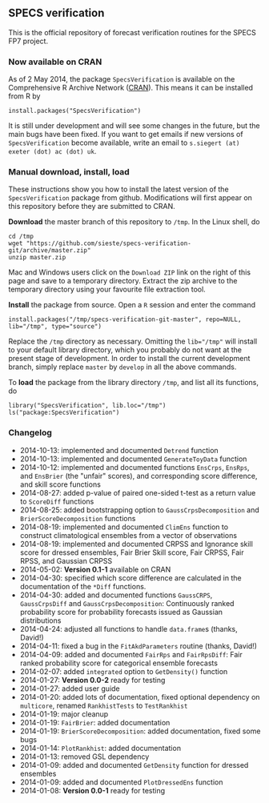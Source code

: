 ## SPECS verification

This is the official repository of forecast verification routines for the SPECS FP7 project.

### Now available on CRAN

As of 2 May 2014, the package `SpecsVerification` is available on the Comprehensive R Archive Network ([CRAN](http://cran.R-project.org)). This means it can be installed from R by

    install.packages("SpecsVerification")

It is still under development and will see some changes in the future, but the main bugs have been fixed. If you want to get emails if new versions of `SpecsVerification` become available, write an email to `s.siegert (at) exeter (dot) ac (dot) uk`.
    

### Manual download, install, load

These instructions show you how to install the latest version of the `SpecsVerification` package from github. Modifications will first appear on this repository before they are submitted to CRAN.

**Download** the master branch of this repository to `/tmp`. In the Linux shell, do

    cd /tmp
    wget "https://github.com/sieste/specs-verification-git/archive/master.zip"
    unzip master.zip

Mac and Windows users click on the `Download ZIP` link on the right of this page and save to a temporary directory. Extract the zip archive to the temporary directory using your favourite file extraction tool.

**Install** the package from source. Open a `R` session and enter the command

    install.packages("/tmp/specs-verification-git-master", repo=NULL, lib="/tmp", type="source")
    
Replace the `/tmp` directory as necessary. Omitting the `lib="/tmp"` will install to your default library directory, which you probably do not want at the present stage of development. In order to install the current development branch, simply replace `master` by `develop` in all the above commands.

To **load** the package from the library directory `/tmp`, and list all its functions, do

    library("SpecsVerification", lib.loc="/tmp")
    ls("package:SpecsVerification")


### Changelog


* 2014-10-13: implemented and documented `Detrend` function
* 2014-10-13: implemented and documented `GenerateToyData` function
* 2014-10-12: implemented and documented functions `EnsCrps`, `EnsRps`, and `EnsBrier` (the "unfair" scores), and corresponding score difference, and skill score functions
* 2014-08-27: added p-value of paired one-sided t-test as a return value to `ScoreDiff` functions
* 2014-08-25: added bootstrapping option to `GaussCrpsDecomposition` and `BrierScoreDecomposition` functions
* 2014-08-19: implemented and documented `ClimEns` function to construct climatological ensembles from a vector of observations
* 2014-08-19: implemented and documented CRPSS and Ignorance skill score for dressed ensembles, Fair Brier Skill score, Fair CRPSS, Fair RPSS, and Gaussian CRPSS
* 2014-05-02: **Version 0.1-1** available on CRAN
* 2014-04-30: specified which score difference are calculated in the documentation of the `*Diff` functions.
* 2014-04-30: added and documented functions `GaussCRPS`, `GaussCrpsDiff` and `GaussCrpsDecomposition`: Continuously ranked probability score for probability forecasts issued as Gaussian distributions
* 2014-04-24: adjusted all functions to handle `data.frame`s (thanks, David!)
* 2014-04-11: fixed a bug in the `FitAkdParameters` routine (thanks, David!)
* 2014-04-09: added and documented `FairRps` and `FairRpsDiff`: Fair ranked probability score for categorical ensemble forecasts
* 2014-02-07: added `integrated` option to `GetDensity()` function
* 2014-01-27: **Version 0.0-2** ready for testing
* 2014-01-27: added user guide
* 2014-01-20: added lots of documentation, fixed optional dependency on `multicore`, renamed `RankhistTests` to `TestRankhist`
* 2014-01-19: major cleanup
* 2014-01-19: `FairBrier`: added documentation
* 2014-01-19: `BrierScoreDecomposition`: added documentation, fixed some bugs
* 2014-01-14: `PlotRankhist`: added documentation
* 2014-01-13: removed GSL dependency 
* 2014-01-09: added and documented `GetDensity` function for dressed ensembles
* 2014-01-09: added and documented `PlotDressedEns` function
* 2014-01-08: **Version 0.0-1** ready for testing
